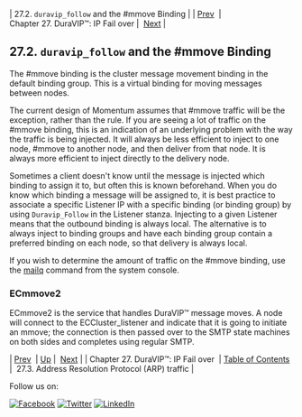 | 27.2. `duravip_follow` and the #mmove Binding |
| [Prev](cluster.config.duravip.php)  | Chapter 27. DuraVIP™: IP Fail over |  [Next](cluster.config.arp_all_hosts.php) |

## 27.2. `duravip_follow` and the #mmove Binding

The #mmove binding is the cluster message movement binding in the default binding group. This is a virtual binding for moving messages between nodes.

The current design of Momentum assumes that #mmove traffic will be the exception, rather than the rule. If you are seeing a lot of traffic on the #mmove binding, this is an indication of an underlying problem with the way the traffic is being injected. It will always be less efficient to inject to one node, #mmove to another node, and then deliver from that node. It is always more efficient to inject directly to the delivery node.

Sometimes a client doesn't know until the message is injected which binding to assign it to, but often this is known beforehand. When you do know which binding a message will be assigned to, it is best practice to associate a specific Listener IP with a specific binding (or binding group) by using `Duravip_Follow` in the Listener stanza. Injecting to a given Listener means that the outbound binding is always local. The alternative is to always inject to binding groups and have each binding group contain a preferred binding on each node, so that delivery is always local.

If you wish to determine the amount of traffic on the #mmove binding, use the [mailq](console_commands.mailq.php "mailq") command from the system console.

### ECmmove2

ECmmove2 is the service that handles DuraVIP™ message moves. A node will connect to the ECCluster_listener and indicate that it is going to initiate an mmove; the connection is then passed over to the SMTP state machines on both sides and completes using regular SMTP.

| [Prev](cluster.config.duravip.php)  | [Up](cluster.config.duravip.php) |  [Next](cluster.config.arp_all_hosts.php) |
| Chapter 27. DuraVIP™: IP Fail over  | [Table of Contents](index.php) |  27.3. Address Resolution Protocol (ARP) traffic |

Follow us on:

[![Facebook](https://support.messagesystems.com/images/icon-facebook.png)](http://www.facebook.com/messagesystems) [![Twitter](https://support.messagesystems.com/images/icon-twitter.png)](http://twitter.com/#!/MessageSystems) [![LinkedIn](https://support.messagesystems.com/images/icon-linkedin.png)](http://www.linkedin.com/company/message-systems)